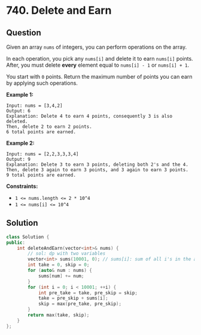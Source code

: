 # 740. Delete and Earn

## Question

Given an array `nums` of integers, you can perform operations on the array.

In each operation, you pick any `nums[i]` and delete it to earn `nums[i]` points. After, you must delete **every** element equal to `nums[i] - 1` or `nums[i] + 1`.

You start with `0` points. Return the maximum number of points you can earn by applying such operations.

**Example 1:**

```text
Input: nums = [3,4,2]
Output: 6
Explanation: Delete 4 to earn 4 points, consequently 3 is also deleted.
Then, delete 2 to earn 2 points.
6 total points are earned.
```

**Example 2:**

```text
Input: nums = [2,2,3,3,3,4]
Output: 9
Explanation: Delete 3 to earn 3 points, deleting both 2's and the 4.
Then, delete 3 again to earn 3 points, and 3 again to earn 3 points.
9 total points are earned.
```

**Constraints:**

* `1 <= nums.length <= 2 * 10^4`
* `1 <= nums[i] <= 10^4`

## Solution

```cpp
class Solution {
public:
    int deleteAndEarn(vector<int>& nums) {
        // sol: dp with two variables
        vector<int> sums(10001, 0); // sums[i]: sum of all i's in the array
        int take = 0, skip = 0;
        for (auto& num : nums) {
            sums[num] += num;
        }
        for (int i = 0; i < 10001; ++i) {
            int pre_take = take, pre_skip = skip;
            take = pre_skip + sums[i];
            skip = max(pre_take, pre_skip);
        }
        return max(take, skip);
    }
};
```

